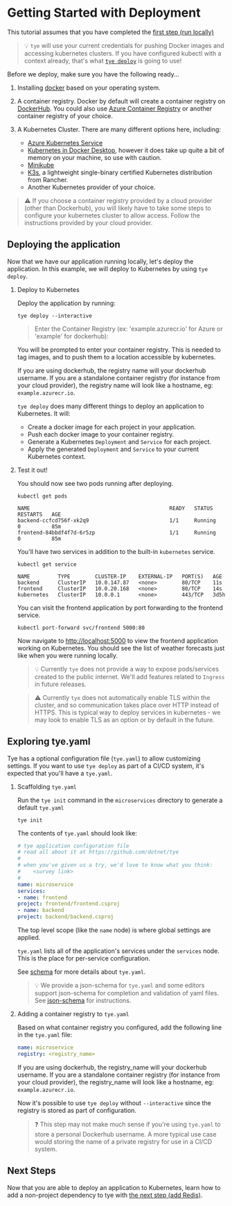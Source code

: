 # Getting Started with Deployment

This tutorial assumes that you have completed the [first step (run locally)](00_run_locally.md)

> :bulb: `tye` will use your current credentials for pushing Docker images and accessing kubernetes clusters. If you have configured kubectl with a context already, that's what [`tye deploy`](/docs/reference/commandline/tye-deploy.md) is going to use!

Before we deploy, make sure you have the following ready...

1. Installing [docker](https://docs.docker.com/install/) based on your operating system.

2. A container registry. Docker by default will create a container registry on [DockerHub](https://hub.docker.com/). You could also use [Azure Container Registry](https://docs.microsoft.com/en-us/azure/aks/tutorial-kubernetes-prepare-acr) or another container registry of your choice.

3. A Kubernetes Cluster. There are many different options here, including:
    - [Azure Kubernetes Service](https://docs.microsoft.com/en-us/azure/aks/tutorial-kubernetes-deploy-cluster)
    - [Kubernetes in Docker Desktop](https://www.docker.com/blog/docker-windows-desktop-now-kubernetes/), however it does take up quite a bit of memory on your machine, so use with caution.
    - [Minikube](https://kubernetes.io/docs/tasks/tools/install-minikube/)
    - [K3s](https://k3s.io), a lightweight single-binary certified Kubernetes distribution from Rancher.
    - Another Kubernetes provider of your choice.

> :warning: If you choose a container registry provided by a cloud provider (other than Dockerhub), you will likely have to take some steps to configure your kubernetes cluster to allow access. Follow the instructions provided by your cloud provider.

## Deploying the application

Now that we have our application running locally, let's deploy the application. In this example, we will deploy to Kubernetes by using `tye deploy`.

1. Deploy to Kubernetes

    Deploy the application by running:

    ```text
    tye deploy --interactive
    ```

    > Enter the Container Registry (ex: 'example.azurecr.io' for Azure or 'example' for dockerhub):

    You will be prompted to enter your container registry. This is needed to tag images, and to push them to a location accessible by kubernetes.

    If you are using dockerhub, the registry name will your dockerhub username. If you are a standalone container registry (for instance from your cloud provider), the registry name will look like a hostname, eg: `example.azurecr.io`.

    `tye deploy` does many different things to deploy an application to Kubernetes. It will:
    - Create a docker image for each project in your application.
    - Push each docker image to your container registry.
    - Generate a Kubernetes `Deployment` and `Service` for each project.
    - Apply the generated `Deployment` and `Service` to your current Kubernetes context.

2. Test it out!

    You should now see two pods running after deploying.

    ```text
    kubectl get pods
    ```

    ```text
    NAME                                             READY   STATUS    RESTARTS   AGE
    backend-ccfcd756f-xk2q9                          1/1     Running   0          85m
    frontend-84bbdf4f7d-6r5zp                        1/1     Running   0          85m
    ```

    You'll have two services in addition to the built-in `kubernetes` service.

    ```text
    kubectl get service
    ```

    ```text
    NAME         TYPE        CLUSTER-IP    EXTERNAL-IP   PORT(S)   AGE
    backend      ClusterIP   10.0.147.87   <none>        80/TCP    11s
    frontend     ClusterIP   10.0.20.168   <none>        80/TCP    14s
    kubernetes   ClusterIP   10.0.0.1      <none>        443/TCP   3d5h
    ```

    You can visit the frontend application by port forwarding to the frontend service.

    ```text
    kubectl port-forward svc/frontend 5000:80
    ```

    Now navigate to <http://localhost:5000> to view the frontend application working on Kubernetes. You should see the list of weather forecasts just like when you were running locally.

    > :bulb: Currently `tye` does not provide a way to expose pods/services created to the public internet. We'll add features related to `Ingress` in future releases.

    > :warning: Currently `tye` does not automatically enable TLS within the cluster, and so communication takes place over HTTP instead of HTTPS. This is typical way to deploy services in kubernetes - we may look to enable TLS as an option or by default in the future.

## Exploring tye.yaml

Tye has a optional configuration file (`tye.yaml`) to allow customizing settings. If you want to use `tye deploy` as part of a CI/CD system, it's expected that you'll have a `tye.yaml`.

1. Scaffolding `tye.yaml`

    Run the `tye init` command in the `microservices` directory to generate a default `tye.yaml`

    ```text
    tye init
    ```

    The contents of `tye.yaml` should look like:

    ```yaml
    # tye application configuration file
    # read all about it at https://github.com/dotnet/tye
    #
    # when you've given us a try, we'd love to know what you think:
    #    <survey link>
    #
    name: microservice
    services:
    - name: frontend
    project: frontend/frontend.csproj
    - name: backend
    project: backend/backend.csproj
    ```

    The top level scope (like the `name` node) is where global settings are applied.

    `tye.yaml` lists all of the application's services under the `services` node. This is the place for per-service configuration.

    See [schema](/docs/reference/schema.md) for more details about `tye.yaml`.

    > :bulb: We provide a json-schema for `tye.yaml` and some editors support json-schema for completion and validation of yaml files. See [json-schema](/src/schema/README.md) for instructions.

2. Adding a container registry to `tye.yaml`

    Based on what container registry you configured, add the following line in the `tye.yaml` file:

    ```yaml
    name: microservice
    registry: <registry_name>
    ```

    If you are using dockerhub, the registry_name will your dockerhub username. If you are a standalone container registry (for instance from your cloud provider), the registry_name will look like a hostname, eg: `example.azurecr.io`.

    Now it's possible to use `tye deploy` without `--interactive` since the registry is stored as part of configuration.

    > :question: This step may not make much sense if you're using `tye.yaml` to store a personal Dockerhub username. A more typical use case would storing the name of a private registry for use in a CI/CD system.

## Next Steps

Now that you are able to deploy an application to Kubernetes, learn how to add a non-project dependency to tye with [the next step (add Redis)](02_add_redis.md).
